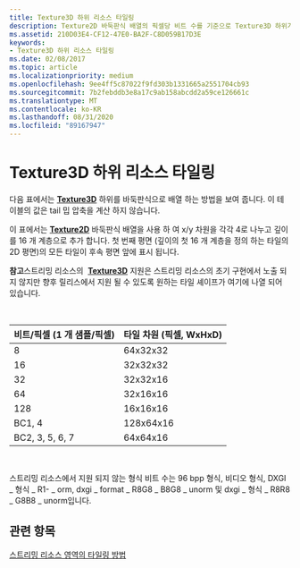 ```yaml
---
title: Texture3D 하위 리소스 타일링
description: Texture2D 바둑판식 배열의 픽셀당 비트 수를 기준으로 Texture3D 하위가 바둑판식으로 배열 되는 방법을 보여 주는 표를 참조 하세요.
ms.assetid: 210D03E4-CF12-47E0-BA2F-C8D059B17D3E
keywords:
- Texture3D 하위 리소스 타일링
ms.date: 02/08/2017
ms.topic: article
ms.localizationpriority: medium
ms.openlocfilehash: 9ee4ff5c87022f9fd303b1331665a2551704cb93
ms.sourcegitcommit: 7b2febddb3e8a17c9ab158abcdd2a59ce126661c
ms.translationtype: MT
ms.contentlocale: ko-KR
ms.lasthandoff: 08/31/2020
ms.locfileid: "89167947"
---
```

# <a name="texture3d-subresource-tiling"></a>Texture3D 하위 리소스 타일링


다음 표에서는 [**Texture3D**](/windows/desktop/direct3dhlsl/sm5-object-texture3d) 하위를 바둑판식으로 배열 하는 방법을 보여 줍니다. 이 테이블의 값은 tail 밉 압축을 계산 하지 않습니다.

이 표에서는 [**Texture2D**](/windows/desktop/direct3dhlsl/sm5-object-texture2d) 바둑판식 배열을 사용 하 여 x/y 차원을 각각 4로 나누고 깊이를 16 개 계층으로 추가 합니다. 첫 번째 평면 (깊이의 첫 16 개 계층을 정의 하는 타일의 2D 평면)의 모든 타일이 후속 평면 앞에 표시 됩니다.

**참고**스트리밍 리소스의  [**Texture3D**](/windows/desktop/direct3dhlsl/sm5-object-texture3d) 지원은 스트리밍 리소스의 초기 구현에서 노출 되지 않지만 향후 릴리스에서 지원 될 수 있도록 원하는 타일 셰이프가 여기에 나열 되어 있습니다.

 

| 비트/픽셀 (1 개 샘플/픽셀) | 타일 차원 (픽셀, WxHxD) |
|-----------------------------|---------------------------------|
| 8                           | 64x32x32                        |
| 16                          | 32x32x32                        |
| 32                          | 32x32x16                        |
| 64                          | 32x16x16                        |
| 128                         | 16x16x16                        |
| BC1, 4                       | 128x64x16                       |
| BC2, 3, 5, 6, 7                 | 64x64x16                        |

 

스트리밍 리소스에서 지원 되지 않는 형식 비트 수는 96 bpp 형식, 비디오 형식, DXGI \_ 형식 \_ R1- \_ orm, dxgi \_ format \_ R8G8 \_ B8G8 \_ unorm 및 dxgi \_ 형식 \_ R8R8 \_ G8B8 \_ unorm입니다.

## <a name="span-idrelated-topicsspanrelated-topics"></a><span id="related-topics"></span>관련 항목


[스트리밍 리소스 영역의 타일링 방법](how-a-streaming-resource-s-area-is-tiled.md)

 

 